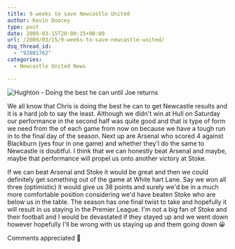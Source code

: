 ```yaml
---
title: 9 weeks to save Newcastle United
author: Kevin Doocey
type: post
date: 2009-03-15T20:00:15+00:00
url: /2009/03/15/9-weeks-to-save-newcastle-united/
dsq_thread_id:
  - "92801762"
categories:
  - Newcastle United News

---
```

![Hughton - Doing the best he can until Joe returns](http://static.guim.co.uk/sys-images/Football/Pix/pictures/2008/09/23/ChrisHughton460.jpg)

We all know that Chris is doing the best he can to get Newcastle results and it is a hard job to say the least. Although we didn't win at Hull on Saturday our performance in the second half was quite good and that is type of form we need from the of each game from now on because we have a tough run in to the final day of the season. Next up are Arsenal who scored 4 against Blackburn (yes four in one game) and whether they'l do the same to Newcastle is doubtful. I think that we can honestly beat Arsenal and maybe, maybe that performance will propel us onto another victory at Stoke.

If we can beat Arsenal and Stoke it would be great and then we could definitely get something out of the game at White hart Lane. Say we won all three (optimistic) it would give us 38 points and surely we'd be in a much more comfortable position considering we'd have beaten Stoke who are below us in the table. The season has one final twist to take and hopefully it will result in us staying in the Premier League. I'm not a big fan of Stoke and their football and I would be devastated if they stayed up and we went down however hopefully I'll be wrong with us staying up and them going down 😀

Comments appreciated 🙂
